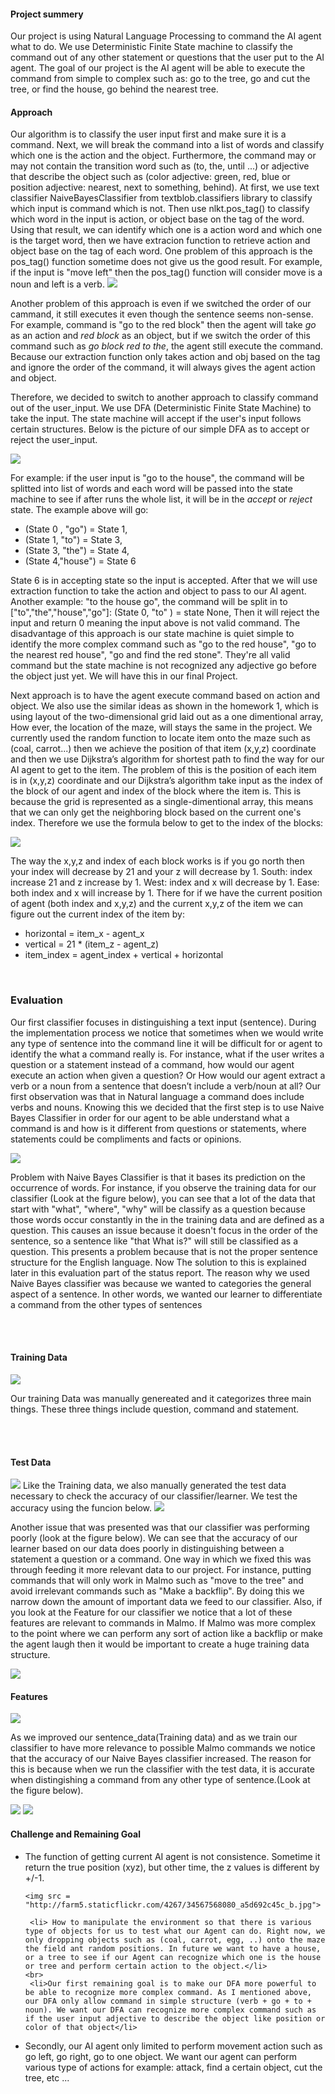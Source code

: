 <h4><b>Project summery</b></h4> 
  Our project is using Natural Language Processing to command the AI agent what to do. We use Deterministic Finite State machine to classify the command out of any other statement or questions that the user put to the AI agent. The goal of our project is the AI agent will be able to execute the command from simple to complex such as: go to the tree, go and cut the tree, or find the house, go behind the nearest tree.
<br>
<h4><b>Approach</b></h4> 
  Our algorithm is to classify the user input first and make sure it is a command. Next, we will break the command into a list of words and classify which one is the action and the object. Furthermore, the command may or may not contain the transition word such as (to, the, until ...) or adjective that describe the object such as (color adjective: green, red, blue or position adjective: nearest, next to something, behind). At first, we use text classifier NaiveBayesClassifier from textblob.classifiers library to classify which input is command which is not. Then use nlkt.pos_tag() to classify which word in the input is action, or object base on the tag of the word. Using that result, we can identify which one is a action word and which one is the target word, then we have extracion function to retrieve action and object base on the tag of each word. One problem of this approach is the pos_tag() function sometime does not give us the good result. For example, if the input is "move left" then the pos_tag() function will consider move is a noun and left is a verb. 

<img src="http://farm5.staticflickr.com/4202/34139820603_18238f2c97_b.jpg">

Another problem of this approach is even if we switched the order of our cammand, it still executes it even though the sentence seems non-sense. For example, command is "go to the red block" then the agent will take <i>go</i> as an action and <i>red block</i> as an object, but if we switch the order of this command such as <i>go block red to the</i>, the agent still execute the command. Because our extraction function only takes action and obj based on the tag and ignore the order of the command, it will always gives the agent action and object.
  
  Therefore, we decided to switch to another approach to classify command out of the user_input. We use DFA (Deterministic Finite State Machine) to take the input. The state machine will accept if the user's input follows certain structures. Below is the picture of our simple DFA as to accept or reject the user_input. 

<img src="http://farm5.staticflickr.com/4221/34799352621_6e541fdafe_b.jpg">

For example: if the user input is "go to the house", the command will be splitted into list of words and each word will be passed into the state machine to see if after runs the whole list, it will be in the <i>accept</i> or <i>reject</i> state. The example above will go:

<ul>
<li>(State 0 , "go") = State 1, </li>
<li>(State 1, "to") = State 3,</li>
<li>(State 3, "the") = State 4,</li>
<li>(State 4,"house") = State 6</li>
</ul>

State 6 is in accepting state so the input is accepted. After that we will use extraction function to take the action and object to pass to our AI agent. 
Another example: "to the house go", the command will be split in to ["to","the","house","go"]:
(State 0, "to" ) = state None, 
Then it will reject the input and return 0 meaning the input above is not valid command.
The disadvantage of this approach is our state machine is quiet simple to identify the more complex command such as "go to the red house", "go to the nearest red house", "go and find the red stone". They're all valid command but the state machine is not recognized any adjective go before the object just yet. We will have this in our final Project.

Next approach is to have the agent execute command based on action and object.  We also use the similar ideas as shown in the homework 1, which is using layout of the two-dimensional grid laid out as a one dimentional array,  How ever, the location of the maze, will stays the same in the project. We currently used the random function to locate item onto the maze such as (coal, carrot...) then we achieve the position of that item (x,y,z) coordinate and then we use Dijkstra’s algorithm for shortest path to find the way for our AI agent to get to the item. The problem of this is the position of each item is in (x,y,z) coordinate and our Dijkstra’s algorithm take input as the index of the block of our agent and index of the block where the item is. This is because the grid is represented as a single-dimentional array, this means that we can only get the neighboring block based on the current one's index.  Therefore we use the formula below to get to the index of the blocks:

<img src="http://farm5.staticflickr.com/4243/34767366632_9efc3504f8_b.jpg">

The way the x,y,z and index of each block works is if you go north then your index will decrease by 21 and your z will decrease by 1. South: index increase 21 and z increase by 1. West: index and x will decrease by 1. Ease: both index and x will increase by 1. There for if we have the current position of agent (both index and x,y,z) and the current x,y,z of the item we can figure out the current index of the item by:

<ul>
<li>horizontal = item_x - agent_x </li>
<li>vertical = 21 * (item_z - agent_z)</li>
<li>item_index = agent_index + vertical + horizontal</li>
</ul>
<br>
<h3><b>Evaluation</b></h3>

Our first classifier focuses in distinguishing a text input (sentence). During the implementation process we notice that sometimes when we would write any type of sentence into the command line it will be difficult for or agent to identify the what a command really is. For instance, what if the user writes a question or a statement instead of a command, how would our agent execute an action when given a question? Or How would our agent extract a verb or a noun from a sentence that doesn’t include a verb/noun at all? Our first observation was that in Natural language a command does include verbs and nouns. Knowing this we decided that the first step is to use Naive Bayes Classifier in order for our agent to be able understand what a command is and how is it different from questions or statements, where statements could be compliments and facts or opinions.

<img src="http://farm5.staticflickr.com/4270/34891425106_0323cecf89_b.jpg">


Problem with Naive Bayes Classifier is that it bases its prediction on the occurrence of words. For instance, if you observe the training data for our classifier (Look at the figure below), you can see that a lot of the data that start with "what", "where", "why" will be classify as a question because those words occur constantly in the in the training data and are defined as a question. This causes an issue because it doesn't focus in the order of the sentence, so a sentence like "that What is?" will still be classified as a question. This presents a problem because that is not the proper sentence structure for the English language. Now The solution to this is explained later in this evaluation part of the status report. The reason why we used Naive Bayes classifier was because we wanted to categories the general aspect of a sentence. In other words, we wanted our learner to differentiate a command from the other types of sentences

<br><br>
<h4>Training Data</h4>
<img src="http://farm5.staticflickr.com/4228/34800541851_e7e6e4cba9_b.jpg">

Our training Data was manually genereated and it categorizes three main things. These three things include question, command and statement. 

<br><br>
<h4>Test Data</h4>
<img src="http://farm5.staticflickr.com/4223/34122301603_0b22425f0c_b.jpg">
Like the Training data, we also manually generated the test data necessary to check the accuracy of our classifier/learner. We test the accuracy using the funcion below.

<img src="http://farm5.staticflickr.com/4273/34567791550_eae946be76_b.jpg">

Another issue that was presented was that our classifier was performing poorly (look at the figure below). We can see that the accuracy of our learner based on our data does poorly in distinguishing between a statement a question or a command. One way in which we fixed this was through feeding it more relevant data to our project. For instance, putting commands that will only work in Malmo such as "move to the tree" and avoid irrelevant commands such as "Make a backflip". By doing this we narrow down the amount of important data we feed to our classifier. Also, if you look at the Feature for our classifier we notice that a lot of these features are relevant to commands in Malmo. If Malmo was more complex to the point where we can perform any sort of action like a backflip or make the agent laugh then it would be important to create a huge training data structure.

<img src="http://farm5.staticflickr.com/4244/34800409321_00b86d568c_b.jpg">
<br>
<h4>Features</h4>
<img src="http://farm5.staticflickr.com/4267/34891960246_9a7b450c5c_b.jpg">

As we improved our sentence_data(Training data) and as we train our classifier to have more relevance to possible Malmo commands we notice that the accuracy of our Naive Bayes classifier increased. The reason for this is because when we run the classifier with the test data, it is accurate when distingishing a command from any other type of sentence.(Look at the figure below).

<img src="http://farm5.staticflickr.com/4195/34891619076_aaa70f8c6b_b.jpg">
<img src="http://farm5.staticflickr.com/4198/34891641866_b69ca92d0c_b.jpg">
<br>
<h4><b>Challenge and Remaining Goal</b></h4>
<ul>
    <li>The function of getting current AI agent is not consistence. Sometime it return the true position (xyz), but other time, the z values is different by +/-1. </li>
    
    <img src = "http://farm5.staticflickr.com/4267/34567568080_a5d692c45c_b.jpg">
    
     <li> How to manipulate the environment so that there is various type of objects for us to test what our Agent can do. Right now, we only dropping objects such as (coal, carrot, egg, ..) onto the maze the field ant random positions. In future we want to have a house, or a tree to see if our Agent can recognize which one is the house or tree and perform certain action to the object.</li>
    <br>
     <li>Our first remaining goal is to make our DFA more powerful to be able to recognize more complex command. As I mentioned above, our DFA only allow command in simple structure (verb + go + to + noun). We want our DFA can recognize more complex command such as if the user input adjective to describe the object like position or color of that object</li>
  <li>Secondly, our AI agent only limited to perform movement action such as go left, go right, go to one object. We want our agent can perform various type of actions for example: attack, find a certain object, cut the tree, etc ...</li>
  </ul>
